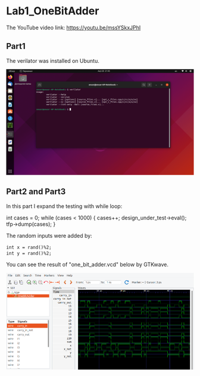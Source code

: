 # Lab1_OneBitAdder

The YouTube video link: https://youtu.be/mssYSkxJPhI

## Part1

The verilator was installed on Ubuntu.

![Alt text](images/part1.png?raw=true "Instalattion the Verilator to Ubuntu")


## Part2 and Part3

In this part I expand the testing with while loop: 

int cases = 0;
    while (cases < 1000) {
    cases++;
    design_under_test->eval();
    tfp->dump(cases);
    }
    
The random inputs were added by: 

    int x = rand()%2;
    int y = rand()%2;
    
You can see the result of "one_bit_adder.vcd" below by GTKwave.

![Alt text](images/part2.png?raw=true "The result of one_bit_adder.vcd below by GTKwave")
